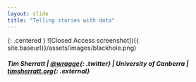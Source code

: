 ```yaml
---
layout: slide
title: "Telling stories with data"
---
```



{: .centered }
![Closed Access screenshot]({{ site.baseurl}}/assets/images/blackhole.png)

##### Tim Sherratt \| [@wragge](http://twitter.com/wragge){: .twitter} \| University of Canberra  \| [timsherratt.org](http://timsherratt.org/){: .external}
